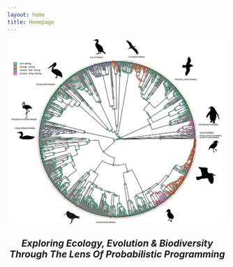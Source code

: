 ```yaml
---
layout: home
title: Homepage 
---
```

<p></p>
<p></p>

![Diving](/docs/assets/images/4-state.svg)

<p></p>
<p></p>

<h2 style="text-align: center;"><i>Exploring Ecology, Evolution & Biodiversity Through The Lens Of Probabilistic Programming</i></h2>